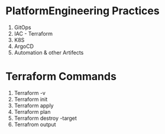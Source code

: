 # PlatformEngineering Practices

1. GitOps
2. IAC - Terraform
3. K8S
4. ArgoCD
5. Automation & other Artifects


#  Terraform Commands

1. Terraform -v
2. Terraform init
3. Terraform apply
4. Terraform plan
5. Terraform destroy -target 
6. Terrafrom output
